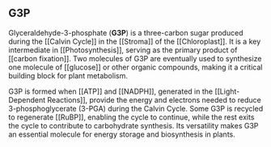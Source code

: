 ## G3P  
Glyceraldehyde-3-phosphate (**G3P**) is a three-carbon sugar produced during the [[Calvin Cycle]] in the [[Stroma]] of the [[Chloroplast]]. It is a key intermediate in [[Photosynthesis]], serving as the primary product of [[carbon fixation]]. Two molecules of G3P are eventually used to synthesize one molecule of [[glucose]] or other organic compounds, making it a critical building block for plant metabolism.  

G3P is formed when [[ATP]] and [[NADPH]], generated in the [[Light-Dependent Reactions]], provide the energy and electrons needed to reduce 3-phosphoglycerate (3-PGA) during the Calvin Cycle. Some G3P is recycled to regenerate [[RuBP]], enabling the cycle to continue, while the rest exits the cycle to contribute to carbohydrate synthesis. Its versatility makes G3P an essential molecule for energy storage and biosynthesis in plants.  